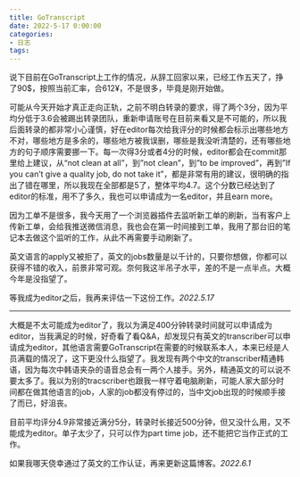 ```yaml
---
title: GoTranscript
date: 2022-5-17 0:00:00
categories:
- 日志
tags:
---
```

说下目前在GoTranscript上工作的情况，从辞工回家以来，已经工作五天了，挣了90$，按照当前汇率，合612¥，不是很多，毕竟是刚开始做。

可能从今天开始才真正走向正轨，之前不明白转录的要求，得了两个3分，因为平均分低于3.6会被踢出转录团队，重新申请账号在目前来看又是不可能的，所以我后面转录的都非常小心谨慎，好在editor每次给我评分的时候都会标示出哪些地方不对，哪些地方是多余的，哪些地方被我误删，哪些是我没听清楚的，还有哪些地方的句子顺序需要挪一下。每一次得3分或者4分的时候，editor都会在commit那里给上建议，从“not clean at all”，到”not clean”，到”to be improved”，再到”If you can’t give a quality job, do not take it”，都是非常有用的建议，很明确的指出了错在哪里，所以我现在全部都是5了，整体平均4.7。这个分数已经达到了editor的标准，用不了多久，我也可以申请成为一名editor，并且earn more。

因为工单不是很多，我今天用了一个浏览器插件去监听新工单的刷新，当有客户上传新工单，会给我推送微信消息，我也会在第一时间接到工单，我用了那台旧的笔记本去做这个监听的工作，从此不再需要手动刷新了。

英文语言的apply又被拒了，英文的jobs数量是以千计的，只要你想做，你都可以获得不错的收入，前景非常可观。奈何我这半吊子水平，差的不是一点半点。大概今年是没指望了。

等我成为editor之后，我再来评估一下这份工作。*2022.5.17*

___

大概是不太可能成为editor了，我以为满足400分钟转录时间就可以申请成为editor，当我满足的时候，好奇看了看Q&A，却发现只有英文的transcriber可以申请成为editor，其他语言需要GoTranscript在需要的时候联系本人，本来已经是人员满载的情况了，这下更没什么指望了。我发现有两个中文的transcriber精通韩语，因为每次中韩语夹杂的语音总会有一两个人接手。另外，精通英文的可以说不要太多了。我以为别的tracscriber也跟我一样守着电脑刷新，可能人家大部分时间都在做其他语言的job，人家的job都没有停过的，当中文job出现的时候顺手接了而已，好沮丧。

目前平均评分4.9非常接近满分5分，转录时长接近500分钟，但又没什么用，又不能成为editor。单子太少了，只可以作为part time job，还不能把它当作正式的工作。

如果我哪天侥幸通过了英文的工作认证，再来更新这篇博客。*2022.6.1*

